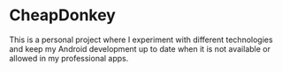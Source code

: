 # CheapDonkey

This is a personal project where I experiment with different technologies and keep my Android development up to date when it is not available or allowed in my professional apps.
